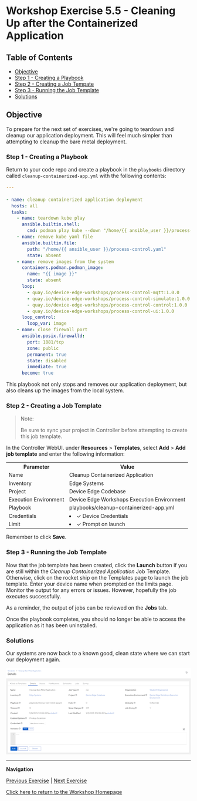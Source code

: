 # Workshop Exercise 5.5 - Cleaning Up after the Containerized Application

## Table of Contents

* [Objective](#objective)
* [Step 1 - Creating a Playbook](#step-1---creating-a-playbook)
* [Step 2 - Creating a Job Tempate](#step-2---creating-a-job-template)
* [Step 3 - Running the Job Template](#step-3---running-the-job-template)
* [Solutions](#solutions)

## Objective

To prepare for the next set of exercises, we're going to teardown and cleanup our application deployment. This will feel much simpler than attempting to cleanup the bare metal deployment.

### Step 1 - Creating a Playbook

Return to your code repo and create a playbook in the `playbooks` directory called `cleanup-containerized-app.yml` with the following contents:
```yaml
---

- name: cleanup containerized application deployment
  hosts: all
  tasks:
    - name: teardown kube play
      ansible.builtin.shell:
        cmd: podman play kube --down "/home/{{ ansible_user }}/process-control.yaml"
    - name: remove kube yaml file
      ansible.builtin.file:
        path: "/home/{{ ansible_user }}/process-control.yaml"
        state: absent
    - name: remove images from the system
      containers.podman.podman_image:
        name: "{{ image }}"
        state: absent
      loop:
        - quay.io/device-edge-workshops/process-control-mqtt:1.0.0
        - quay.io/device-edge-workshops/process-control-simulate:1.0.0
        - quay.io/device-edge-workshops/process-control-control:1.0.0
        - quay.io/device-edge-workshops/process-control-ui:1.0.0
      loop_control:
        loop_var: image
    - name: close firewall port
      ansible.posix.firewalld:
        port: 1881/tcp
        zone: public
        permanent: true
        state: disabled
        immediate: true
      become: true

```

This playbook not only stops and removes our application deployment, but also cleans up the images from the local system.

### Step 2 - Creating a Job Template

> Note:
>
> Be sure to sync your project in Controller before attempting to create this job template.

In the Controller WebUI. under **Resources** > **Templates**, select **Add** > **Add job template** and enter the following information:

<table>
  <tr>
    <th>Parameter</th>
    <th>Value</th>
  </tr>
  <tr>
    <td>Name</td>
    <td>Cleanup Containerized Application</td>
  </tr>
  <tr>
    <td>Inventory</td>
    <td>Edge Systems</td>
  </tr>
  <tr>
    <td>Project</td>
    <td>Device Edge Codebase</td>
  </tr>
  <tr>
    <td>Execution Environment</td>
    <td>Device Edge Workshops Execution Environment</td>
  </tr>
  <tr>
    <td>Playbook</td>
    <td>playbooks/cleanup-containerized-app.yml</td>
  </tr>
  <tr>
    <td>Credentials</td>
    <td><li>✓ Device Credentials</li></td>
  </tr>
  <tr>
    <td>Limit</td>
    <td><li>✓ Prompt on launch</li></td>
  </tr>
</table>

Remember to click **Save**.

### Step 3 - Running the Job Template

Now that the job template has been created, click the **Launch** button if you are still within the _Cleanup Containerized Application_ Job Template. Otherwise, click on the rocket ship on the Templates page to launch the job template. Enter your device name when prompted on the limits page. Monitor the output for any errors or issues. However, hopefully the job executes successfully.

As a reminder, the output of jobs can be reviewed on the **Jobs** tab.

Once the playbook completes, you should no longer be able to access the application as it has been uninstalled.

### Solutions

Our systems are now back to a known good, clean state where we can start our deployment again.

![Cleanup Bare Metal App Job Template](../images/cleanup-bare-metal-app-template.png)

---
**Navigation**

[Previous Exercise](../5.4-deploy-containerized-app) | [Next Exercise](../6.1-add-k8s)

[Click here to return to the Workshop Homepage](../README.md)